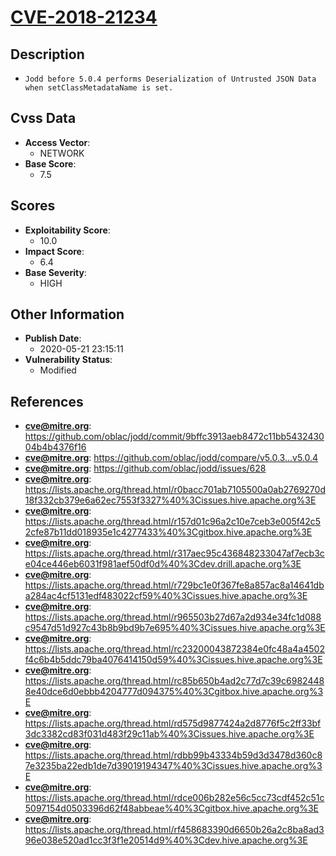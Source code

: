 
# [CVE-2018-21234](https://github.com/oblac/jodd/commit/9bffc3913aeb8472c11bb543243004b4b4376f16)

## Description

- `Jodd before 5.0.4 performs Deserialization of Untrusted JSON Data when setClassMetadataName is set.`

## Cvss Data

- **Access Vector**:
  - NETWORK
- **Base Score**:
  - 7.5

## Scores

- **Exploitability Score**:
  - 10.0
- **Impact Score**:
  - 6.4
- **Base Severity**:
  - HIGH

## Other Information

- **Publish Date**:
  - 2020-05-21 23:15:11
- **Vulnerability Status**:
  - Modified

## References

- **cve@mitre.org**: https://github.com/oblac/jodd/commit/9bffc3913aeb8472c11bb543243004b4b4376f16
- **cve@mitre.org**: https://github.com/oblac/jodd/compare/v5.0.3...v5.0.4
- **cve@mitre.org**: https://github.com/oblac/jodd/issues/628
- **cve@mitre.org**: https://lists.apache.org/thread.html/r0bacc701ab7105500a0ab2769270d18f332cb379e6a62ec7553f3327%40%3Cissues.hive.apache.org%3E
- **cve@mitre.org**: https://lists.apache.org/thread.html/r157d01c96a2c10e7ceb3e005f42c52cfe87b11dd018935e1c4277433%40%3Cgitbox.hive.apache.org%3E
- **cve@mitre.org**: https://lists.apache.org/thread.html/r317aec95c436848233047af7ecb3ce04ce446eb6031f981aef50df0d%40%3Cdev.drill.apache.org%3E
- **cve@mitre.org**: https://lists.apache.org/thread.html/r729bc1e0f367fe8a857ac8a14641dba284ac4cf5131edf483022cf59%40%3Cissues.hive.apache.org%3E
- **cve@mitre.org**: https://lists.apache.org/thread.html/r965503b27d67a2d934e34fc1d088c9547d51d927c43b8b9bd9b7e695%40%3Cissues.hive.apache.org%3E
- **cve@mitre.org**: https://lists.apache.org/thread.html/rc23200043872384e0fc48a4a4502f4c6b4b5ddc79ba4076414150d59%40%3Cissues.hive.apache.org%3E
- **cve@mitre.org**: https://lists.apache.org/thread.html/rc85b650b4ad2c77d7c39c69824488e40dce6d0ebbb4204777d094375%40%3Cgitbox.hive.apache.org%3E
- **cve@mitre.org**: https://lists.apache.org/thread.html/rd575d9877424a2d8776f5c2ff33bf3dc3382cd83f031d483f29c11ab%40%3Cissues.hive.apache.org%3E
- **cve@mitre.org**: https://lists.apache.org/thread.html/rdbb99b43334b59d3d3478d360c87e3235ba22edb1de7d39019194347%40%3Cissues.hive.apache.org%3E
- **cve@mitre.org**: https://lists.apache.org/thread.html/rdce006b282e56c5cc73cdf452c51c5097154d0503396d62f48abbeae%40%3Cgitbox.hive.apache.org%3E
- **cve@mitre.org**: https://lists.apache.org/thread.html/rf458683390d6650b26a2c8ba8ad396e038e520ad1cc3f3f1e20514d9%40%3Cdev.hive.apache.org%3E
